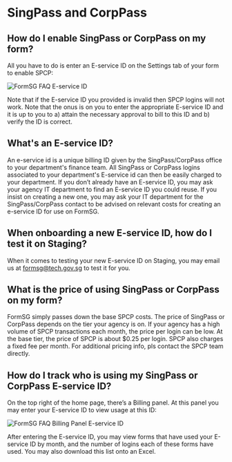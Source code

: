 # SingPass and CorpPass

## How do I enable SingPass or CorpPass on my form?

All you have to do is enter an E-service ID on the Settings tab of your form to enable SPCP:

![FormSG FAQ E-service ID](https://s3-ap-southeast-1.amazonaws.com/misc.form.gov.sg/faq-singpass.png "FormSG FAQ E-service ID")

Note that if the E-service ID you provided is invalid then SPCP logins will not work. Note that the onus is on you to enter the appropriate E-service ID and it is up to you to a) attain the necessary approval to bill to this ID and b) verify the ID is correct.

## What's an E-service ID?

An e-service id is a unique billing ID given by the SingPass/CorpPass office to your department's finance team. All SingPass or CorpPass logins associated to your department's E-service id can then be easily charged to your department. If you don’t already have an E-service ID, you may ask your agency IT department to find an E-service ID you could reuse. If you insist on creating a new one, you may ask your IT department for the SingPass/CorpPass contact to be advised on relevant costs for creating an e-service ID for use on FormSG.

## When onboarding a new E-service ID, how do I test it on Staging?

When it comes to testing your new E-service ID on Staging, you may email us at formsg@tech.gov.sg to test it for you.

## What is the price of using SingPass or CorpPass on my form?

FormSG simply passes down the base SPCP costs. The price of SingPass or CorpPass depends on the tier your agency is on. If your agency has a high volume of SPCP transactions each month, the price per login can be low. At the base tier, the price of SPCP is about $0.25 per login. SPCP also charges a fixed fee per month. For additional pricing info, pls contact the SPCP team directly.

## How do I track who is using my SingPass or CorpPass E-service ID?

On the top right of the home page, there’s a Billing panel. At this panel you may enter your E-service ID to view usage at this ID:

![FormSG FAQ Billing Panel E-service ID](https://s3-ap-southeast-1.amazonaws.com/misc.form.gov.sg/faq-billing-eservice.png "FormSG FAQ Billing Panel E-service ID")

After entering the E-service ID, you may view forms that have used your E-service ID by month, and the number of logins each of these forms have used. You may also download this list onto an Excel.
